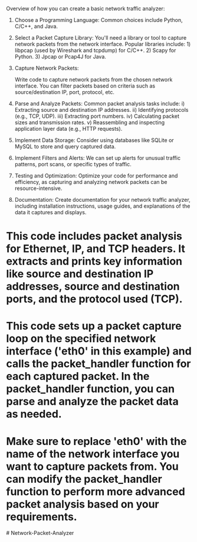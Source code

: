 Overview of how you can create a basic network traffic analyzer:

 1. Choose a Programming Language:
     Common choices include Python, C/C++, and Java.

 2.  Select a Packet Capture Library:
    You'll need a library or tool to capture network packets from the network interface. Popular libraries include:
    1) libpcap (used by Wireshark and tcpdump) for C/C++.
    2) Scapy for Python.
    3) Jpcap or Pcap4J for Java.

3. Capture Network Packets:

    Write code to capture network packets from the chosen network interface. You can filter packets based on criteria such as source/destination IP, port, protocol, etc.

4.  Parse and Analyze Packets:
    Common packet analysis tasks include:
    i) Extracting source and destination IP addresses.
    ii) Identifying protocols (e.g., TCP, UDP).
    iii) Extracting port numbers.
    iv) Calculating packet sizes and transmission rates.
     v) Reassembling and inspecting application layer data (e.g., HTTP requests).

5.  Implement Data Storage:
    Consider using databases like SQLite or MySQL to store and query captured data.

6. Implement Filters and Alerts:
   We can set up alerts for unusual traffic patterns, port scans, or specific types of traffic.

7. Testing and Optimization:
   Optimize your code for performance and efficiency, as capturing and analyzing network packets can be resource-intensive.

8.  Documentation:
    Create documentation for your network traffic analyzer, including installation instructions, usage guides, and explanations of the data it captures and displays.


# This code includes packet analysis for Ethernet, IP, and TCP headers. It extracts and prints key information like source and destination IP addresses, source and destination ports, and the protocol used (TCP).

# This code sets up a packet capture loop on the specified network interface ('eth0' in this example) and calls the packet_handler function for each captured packet. In the packet_handler function, you can parse and analyze the packet data as needed.

# Make sure to replace 'eth0' with the name of the network interface you want to capture packets from. You can modify the packet_handler function to perform more advanced packet analysis based on your requirements.

#   N e t w o r k - P a c k e t - A n a l y z e r  
 